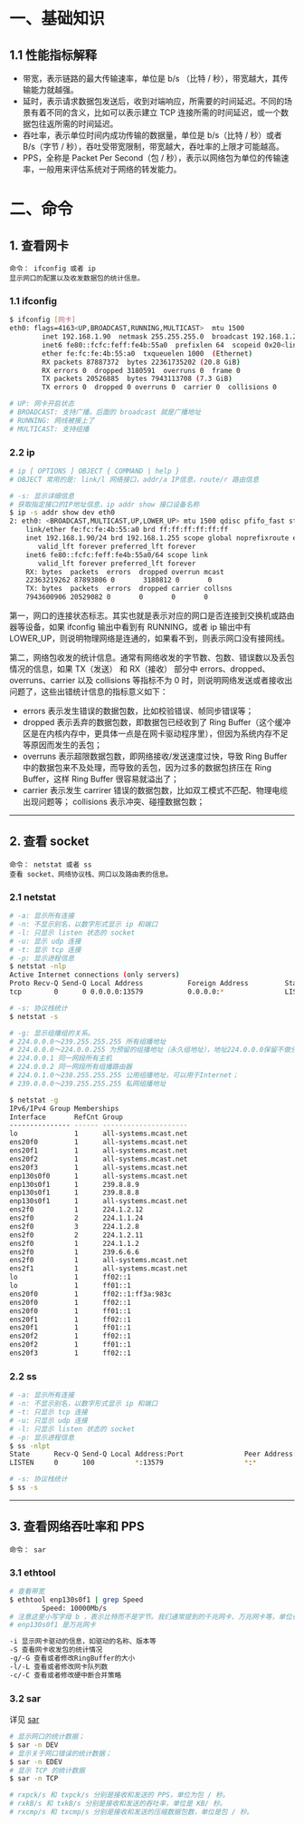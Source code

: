 # 一、基础知识

## 1.1 性能指标解释

- 带宽，表示链路的最大传输速率，单位是 b/s （比特 / 秒），带宽越大，其传输能力就越强。
- 延时，表示请求数据包发送后，收到对端响应，所需要的时间延迟。不同的场景有着不同的含义，比如可以表示建立 TCP 连接所需的时间延迟，或一个数据包往返所需的时间延迟。
- 吞吐率，表示单位时间内成功传输的数据量，单位是 b/s（比特 / 秒）或者 B/s（字节 / 秒），吞吐受带宽限制，带宽越大，吞吐率的上限才可能越高。
- PPS，全称是 Packet Per Second（包 / 秒），表示以网络包为单位的传输速率，一般用来评估系统对于网络的转发能力。

# 二、命令

## 1. 查看网卡
    命令： ifconfig 或者 ip
    显示网口的配置以及收发数据包的统计信息。

### 1.1 ifconfig
```bash
$ ifconfig [网卡]
eth0: flags=4163<UP,BROADCAST,RUNNING,MULTICAST>  mtu 1500
        inet 192.168.1.90  netmask 255.255.255.0  broadcast 192.168.1.255
        inet6 fe80::fcfc:feff:fe4b:55a0  prefixlen 64  scopeid 0x20<link>
        ether fe:fc:fe:4b:55:a0  txqueuelen 1000  (Ethernet)
        RX packets 87887372  bytes 22361735202 (20.8 GiB)
        RX errors 0  dropped 3180591  overruns 0  frame 0
        TX packets 20526885  bytes 7943113708 (7.3 GiB)
        TX errors 0  dropped 0 overruns 0  carrier 0  collisions 0

# UP: 网卡开启状态
# BROADCAST: 支持广播。后面的 broadcast 就是广播地址
# RUNNING: 网线被接上了
# MULTICAST: 支持组播
```

### 2.2 ip
```bash
# ip [ OPTIONS ] OBJECT { COMMAND | help }
# OBJECT 常用的是: link/l 网络接口，addr/a IP信息，route/r 路由信息

# -s: 显示详细信息
# 获取指定接口的IP地址信息，ip addr show 接口设备名称
$ ip -s addr show dev eth0
2: eth0: <BROADCAST,MULTICAST,UP,LOWER_UP> mtu 1500 qdisc pfifo_fast state UP group default qlen 1000
    link/ether fe:fc:fe:4b:55:a0 brd ff:ff:ff:ff:ff:ff
    inet 192.168.1.90/24 brd 192.168.1.255 scope global noprefixroute eth0
       valid_lft forever preferred_lft forever
    inet6 fe80::fcfc:feff:fe4b:55a0/64 scope link 
       valid_lft forever preferred_lft forever
    RX: bytes  packets  errors  dropped overrun mcast   
    22363219262 87893806 0       3180812 0       0       
    TX: bytes  packets  errors  dropped carrier collsns 
    7943600906 20529082 0       0       0       0 
```

第一，网口的连接状态标志。其实也就是表示对应的网口是否连接到交换机或路由器等设备，如果 ifconfig 输出中看到有 RUNNING，或者 ip 输出中有 LOWER_UP，则说明物理网络是连通的，如果看不到，则表示网口没有接网线。

第二，网络包收发的统计信息。通常有网络收发的字节数、包数、错误数以及丢包情况的信息，如果 TX（发送） 和 RX（接收） 部分中 errors、dropped、overruns、carrier 以及 collisions 等指标不为 0 时，则说明网络发送或者接收出问题了，这些出错统计信息的指标意义如下：

- errors 表示发生错误的数据包数，比如校验错误、帧同步错误等；
- dropped 表示丢弃的数据包数，即数据包已经收到了 Ring Buffer（这个缓冲区是在内核内存中，更具体一点是在网卡驱动程序里），但因为系统内存不足等原因而发生的丢包；
- overruns 表示超限数据包数，即网络接收/发送速度过快，导致 Ring Buffer 中的数据包来不及处理，而导致的丢包，因为过多的数据包挤压在 Ring Buffer，这样 Ring Buffer 很容易就溢出了；
- carrier 表示发生 carrirer 错误的数据包数，比如双工模式不匹配、物理电缆出现问题等；
collisions 表示冲突、碰撞数据包数；

-------------

## 2. 查看 socket 
    命令： netstat 或者 ss
    查看 socket、网络协议栈、网口以及路由表的信息。

### 2.1 netstat
```bash
# -a: 显示所有连接
# -n: 不显示别名，以数字形式显示 ip 和端口
# -l: 只显示 listen 状态的 socket
# -u: 显示 udp 连接
# -t: 显示 tcp 连接
# -p: 显示进程信息
$ netstat -nlp
Active Internet connections (only servers)
Proto Recv-Q Send-Q Local Address           Foreign Address         State       PID/Program name
tcp        0      0 0.0.0.0:13579           0.0.0.0:*               LISTEN      7536/./LTTBif

# -s: 协议栈统计
$ netstat -s

# -g: 显示组播组的关系。
# 224.0.0.0～239.255.255.255 所有组播地址
# 224.0.0.0～224.0.0.255 为预留的组播地址（永久组地址），地址224.0.0.0保留不做分配，其它地址供路由协议使用；
# 224.0.0.1 同一网段所有主机
# 224.0.0.2 同一网段所有组播路由器
# 224.0.1.0～238.255.255.255 公用组播地址，可以用于Internet；
# 239.0.0.0～239.255.255.255 私网组播地址

$ netstat -g
IPv6/IPv4 Group Memberships
Interface       RefCnt Group
--------------- ------ ---------------------
lo              1      all-systems.mcast.net
ens20f0         1      all-systems.mcast.net
ens20f1         1      all-systems.mcast.net
ens20f2         1      all-systems.mcast.net
ens20f3         1      all-systems.mcast.net
enp130s0f0      1      all-systems.mcast.net
enp130s0f1      1      239.8.8.9
enp130s0f1      1      239.8.8.8
enp130s0f1      1      all-systems.mcast.net
ens2f0          1      224.1.2.12
ens2f0          2      224.1.1.24
ens2f0          3      224.1.2.8
ens2f0          2      224.1.2.11
ens2f0          1      224.1.1.2
ens2f0          1      239.6.6.6
ens2f0          1      all-systems.mcast.net
ens2f1          1      all-systems.mcast.net
lo              1      ff02::1
lo              1      ff01::1
ens20f0         1      ff02::1:ff3a:983c
ens20f0         1      ff02::1
ens20f0         1      ff01::1
ens20f1         1      ff02::1
ens20f1         1      ff01::1
ens20f2         1      ff02::1
ens20f2         1      ff01::1
ens20f3         1      ff02::1
```

### 2.2 ss
```bash
# -a: 显示所有连接
# -n: 不显示别名，以数字形式显示 ip 和端口
# -t: 只显示 tcp 连接
# -u: 只显示 udp 连接
# -l: 只显示 listen 状态的 socket
# -p: 显示进程信息
$ ss -nlpt
State      Recv-Q Send-Q Local Address:Port               Peer Address:Port
LISTEN     0      100          *:13579                    *:*                   users:(("LTTBif",pid=26224,fd=17))

# -s: 协议栈统计
$ ss -s
```

------

## 3. 查看网络吞吐率和 PPS
    命令： sar

### 3.1 ethtool
```bash
# 查看带宽
$ ethtool enp130s0f1 | grep Speed
        Speed: 10000Mb/s
# 注意这里小写字母 b ，表示比特而不是字节。我们通常提到的千兆网卡、万兆网卡等，单位也都是比特（bit）。
# enp130s0f1 是万兆网卡
```

```bash
-i 显示网卡驱动的信息，如驱动的名称、版本等
-S 查看网卡收发包的统计情况
-g/-G 查看或者修改RingBuffer的大小
-l/-L 查看或者修改网卡队列数
-c/-C 查看或者修改硬中断合并策略
```

### 3.2 sar

详见 [sar](../perf/command/sar.md)
```bash
# 显示网口的统计数据；
$ sar -n DEV
# 显示关于网口错误的统计数据；
$ sar -n EDEV
# 显示 TCP 的统计数据
$ sar -n TCP

# rxpck/s 和 txpck/s 分别是接收和发送的 PPS，单位为包 / 秒。
# rxkB/s 和 txkB/s 分别是接收和发送的吞吐率，单位是 KB/ 秒。
# rxcmp/s 和 txcmp/s 分别是接收和发送的压缩数据包数，单位是包 / 秒。
```